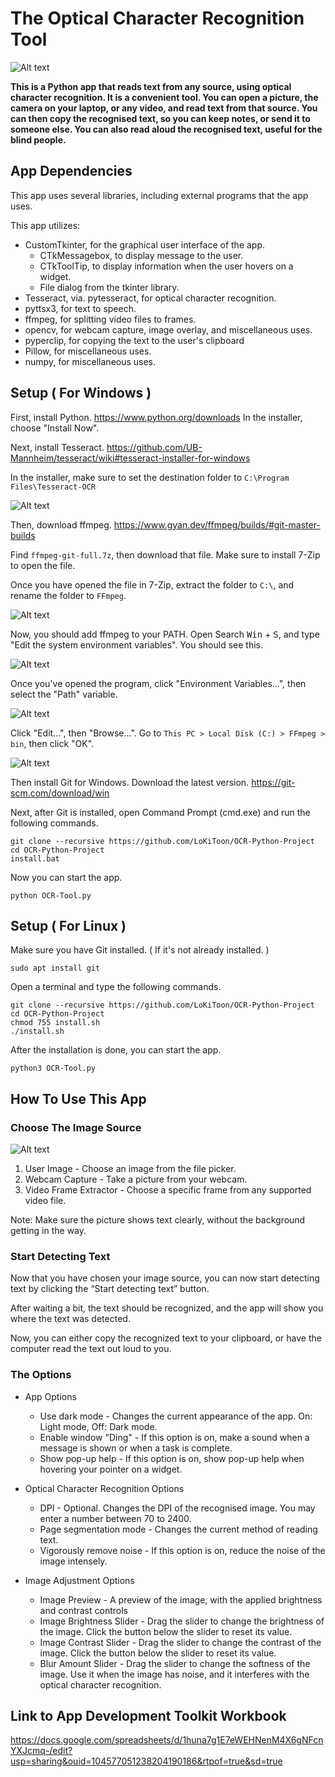 # The Optical Character Recognition Tool

![Alt text](screenshots/app_preview.png)

**This is a Python app that reads text from any source, using optical character recognition. It is a convenient tool. You can open a picture, the camera on your laptop, or any video, and read text from that source. You can then copy the recognised text, so you can keep notes, or send it to someone else. You can also read aloud the recognised text, useful for the blind people.**

## App Dependencies

This app uses several libraries, including external programs that the app uses.

This app utilizes:

- CustomTkinter, for the graphical user interface of the app.
    - CTkMessagebox, to display message to the user.
    - CTkToolTip, to display information when the user hovers on a widget.
    - File dialog from the tkinter library.
- Tesseract, via. pytesseract, for optical character recognition.
- pyttsx3, for text to speech.
- ffmpeg, for splitting video files to frames.
- opencv, for webcam capture, image overlay, and miscellaneous uses.
- pyperclip, for copying the text to the user's clipboard
- Pillow, for miscellaneous uses.
- numpy, for miscellaneous uses.

## Setup ( For Windows )

First, install Python. https://www.python.org/downloads In the installer, choose "Install Now".

Next, install Tesseract. https://github.com/UB-Mannheim/tesseract/wiki#tesseract-installer-for-windows

In the installer, make sure to set the destination folder to `C:\Program Files\Tesseract-OCR`

![Alt text](screenshots/destination.png)

Then, download ffmpeg. https://www.gyan.dev/ffmpeg/builds/#git-master-builds

Find `ffmpeg-git-full.7z`, then download that file. Make sure to install 7-Zip to open the file.

Once you have opened the file in 7-Zip, extract the folder to `C:\`, and rename the folder to `FFmpeg`.

![Alt text](screenshots/extract.png)

Now, you should add ffmpeg to your PATH. Open Search <kbd>Win</kbd> + <kbd>S</kbd>, and type "Edit the system environment variables". You should see this.

![Alt text](screenshots/search.png)

Once you've opened the program, click "Environment Variables...", then select the "Path" variable.

![Alt text](screenshots/variables.png)

Click "Edit...", then "Browse...". Go to `This PC > Local Disk (C:) > FFmpeg > bin`, then click "OK".

![Alt text](screenshots/new.png)

Then install Git for Windows. Download the latest version. https://git-scm.com/download/win

Next, after Git is installed, open Command Prompt (cmd.exe) and run the following commands.

```
git clone --recursive https://github.com/LoKiToon/OCR-Python-Project
cd OCR-Python-Project
install.bat
```

Now you can start the app.

`python OCR-Tool.py`

## Setup ( For Linux )

Make sure you have Git installed. ( If it's not already installed. )

`sudo apt install git`

Open a terminal and type the following commands.

```
git clone --recursive https://github.com/LoKiToon/OCR-Python-Project
cd OCR-Python-Project
chmod 755 install.sh
./install.sh
```

After the installation is done, you can start the app.

`python3 OCR-Tool.py`

## How To Use This App

### Choose The Image Source

![Alt text](screenshots/source.png)

1. User Image - Choose an image from the file picker.
2. Webcam Capture - Take a picture from your webcam.
3. Video Frame Extractor - Choose a specific frame from any supported video file.

Note: Make sure the picture shows text clearly, without the background getting in the way.

### Start Detecting Text

Now that you have chosen your image source, you can now start detecting text by clicking the “Start detecting text” button.

After waiting a bit, the text should be recognized, and the app will show you where the text was detected.

Now, you can either copy the recognized text to your clipboard, or have the computer read the text out loud to you.

### The Options

- App Options

  - Use dark mode - Changes the current appearance of the app. On: Light mode, Off: Dark mode.
  - Enable window "Ding" - If this option is on, make a sound when a message is shown or when a task is complete.
  - Show pop-up help - If this option is on, show pop-up help when hovering your pointer on a widget.

- Optical Character Recognition Options

  - DPI - Optional. Changes the DPI of the recognised image. You may enter a number between 70 to 2400.
  - Page segmentation mode - Changes the current method of reading text.
  - Vigorously remove noise - If this option is on, reduce the noise of the image intensely. 

- Image Adjustment Options

  - Image Preview - A preview of the image, with the applied brightness and contrast controls
  - Image Brightness Slider - Drag the slider to change the brightness of the image. Click the button below the slider to reset its value.
  - Image Contrast Slider - Drag the slider to change the contrast of the image. Click the button below the slider to reset its value.
  - Blur Amount Slider - Drag the slider to change the softness of the image. Use it when the image has noise, and it interferes with the optical character recognition.

## Link to App Development Toolkit Workbook

https://docs.google.com/spreadsheets/d/1huna7g1E7eWEHNenM4X6gNFcnYXJcmq-/edit?usp=sharing&ouid=104577051238204190186&rtpof=true&sd=true
